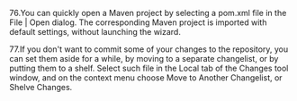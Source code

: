 76.You can quickly open a Maven project by selecting a pom.xml file in the File | Open dialog. The corresponding Maven project is imported with default settings, without launching the wizard.

77.If you don't want to commit some of your changes to the repository, you can set them aside for a while, by moving to a separate changelist, or by putting them to a shelf. Select such file in the Local tab of the Changes tool window, and on the context menu choose Move to Another Changelist, or Shelve Changes. 
